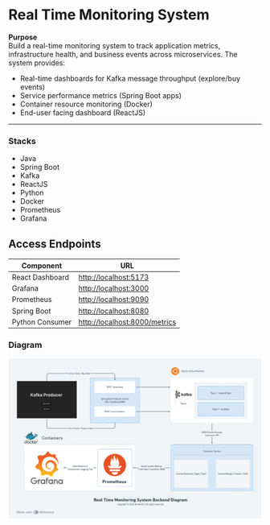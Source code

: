 # Real Time Monitoring System

**Purpose**  
Build a real-time monitoring system to track application metrics, infrastructure health, and business events across microservices. The system provides:  
- Real-time dashboards for Kafka message throughput (explore/buy events)  
- Service performance metrics (Spring Boot apps)  
- Container resource monitoring (Docker)  
- End-user facing dashboard (ReactJS)  

---

### Stacks
- Java
- Spring Boot
- Kafka
- ReactJS
- Python
- Docker
- Prometheus
- Grafana

## Access Endpoints

|Component|URL|
|---|---|
|React Dashboard|[http://localhost:5173](http://localhost:5173/)|
|Grafana|[http://localhost:3000](http://localhost:3000/)|
|Prometheus|[http://localhost:9090](http://localhost:9090/)|
|Spring Boot|[http://localhost:8080](http://localhost:8080)|
|Python Consumer|[http://localhost:8000/metrics](http://localhost:8000/metrics)|


### Diagram
![Alt text](Diagram.png "Backend Diagram")

